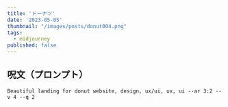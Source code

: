 ```yaml
---
title: 'ドーナツ'
date: '2023-05-05'
thumbnail: "/images/posts/donut004.png"
tags:
  - midjourney
published: false
---
```


## 呪文（プロンプト）
```
Beautiful landing for donut website, design, ux/ui, ux, ui --ar 3:2 --v 4 --q 2
```
